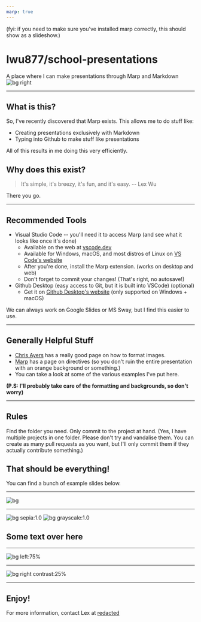 ```yaml
---
marp: true
---
```

(fyi: if you need to make sure you've installed marp correctly, this should show as a slideshow.)

# lwu877/school-presentations
A place where I can make presentations through Marp and Markdown
![bg right](https://images.unsplash.com/photo-1675535833498-a516674dff2e?ixlib=rb-4.0.3&ixid=M3wxMjA3fDB8MHxwaG90by1wYWdlfHx8fGVufDB8fHx8fA%3D%3D&auto=format&fit=crop&w=2338&q=80)

---

## What is this?
So, I've recently discovered that Marp exists. This allows me to do stuff like:
* Creating presentations exclusively with Markdown
* Typing into Github to make stuff like presentations

All of this results in me doing this very efficiently.

## Why does this exist?
> It's simple, it's breezy, it's fun, and it's easy.
> -- Lex Wu

There you go. 

---

## Recommended Tools
* Visual Studio Code -- you'll need it to access Marp (and see what it looks like once it's done)
  * Available on the web at [vscode.dev](vscode.dev)
  * Available for Windows, macOS, and most distros of Linux on [VS Code's website](https://code.visualstudio.com)
  * After you're done, install the Marp extension. (works on desktop and web)
  * Don't forget to commit your changes! (That's right, no autosave!)
* Github Desktop (easy access to Git, but it is built into VSCode) (optional)
  * Get it on [Github Desktop's website](https://desktop.github.com) (only supported on Windows + macOS)

We can always work on Google Slides or MS Sway, but I find this easier to use.

---
<!--
_backgroundImage: "linear-gradient(to right, #000000, #8850A0 ,#FFCC70)"
_color: white
_linkcolor: white
-->

## Generally Helpful Stuff
* [Chris Ayers](https://chris-ayers.com/2023/03/31/customizing-marp) has a really good page on how to format images. 
* [Marp](https://marpit.marp.app/directives) has a page on directives (so you don't ruin the entire presentation with an orange background or something.)
* You can take a look at some of the various examples I've put here.

**(P.S: I'll probably take care of the formatting and backgrounds, so don't worry)**


---

## Rules

Find the folder you need. Only commit to the project at hand.
(Yes, I have multiple projects in one folder. Please don't try and vandalise them. You can create as many pull requests as you want, but I'll only commit them if they actually contribute something.)

## That should be everything!
You can find a bunch of example slides below.

---
![bg](https://images.unsplash.com/photo-1660691139008-e7c351488812?ixlib=rb-4.0.3&ixid=M3wxMjA3fDB8MHxwaG90by1wYWdlfHx8fGVufDB8fHx8fA%3D%3D&auto=format&fit=crop&w=2338&q=80)

---

<!-- _color: white-->

![bg sepia:1.0](https://images.unsplash.com/photo-1660691139097-a2c060d76bee?ixlib=rb-4.0.3&ixid=M3wxMjA3fDB8MHxwaG90by1wYWdlfHx8fGVufDB8fHx8fA%3D%3D&auto=format&fit=crop&w=2338&q=80)
![bg grayscale:1.0](https://images.unsplash.com/photo-1660691139359-a2f3685a0a1d?ixlib=rb-4.0.3&ixid=M3wxMjA3fDB8MHxwaG90by1wYWdlfHx8fGVufDB8fHx8fA%3D%3D&auto=format&fit=crop&w=2338&q=80)

## Some text over here


---

![bg left:75%](https://images.unsplash.com/photo-1660691139359-cfc29e6e4ce2?ixlib=rb-4.0.3&ixid=M3wxMjA3fDB8MHxwaG90by1wYWdlfHx8fGVufDB8fHx8fA%3D%3D&auto=format&fit=crop&w=2338&q=80)


---

![bg right contrast:25%](https://images.unsplash.com/photo-1660692185524-d86d4a839ef7?ixlib=rb-4.0.3&ixid=M3wxMjA3fDB8MHxwaG90by1wYWdlfHx8fGVufDB8fHx8fA%3D%3D&auto=format&fit=crop&w=2338&q=80)

---

## Enjoy!
For more information, contact Lex at [redacted](about:blank)
